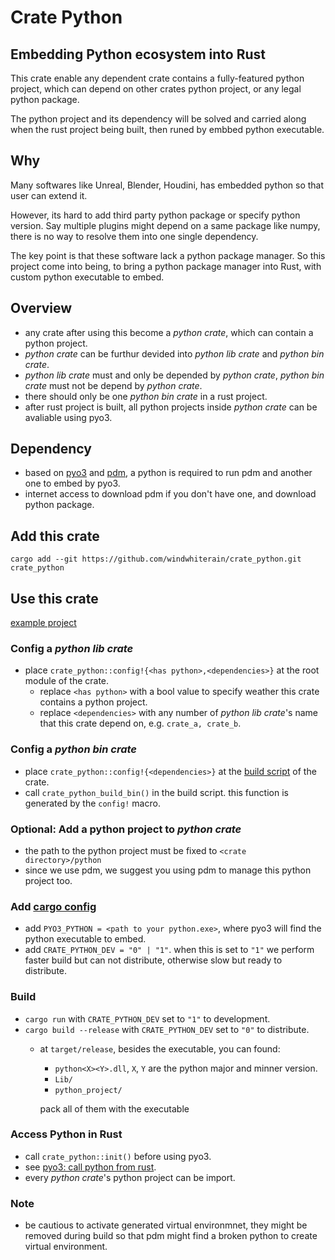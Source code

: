 # Crate Python
## Embedding Python ecosystem into Rust
This crate enable any dependent crate contains a fully-featured python project, which can depend on other crates python project, or any legal python package.

The python project and its dependency will be solved and carried along when the rust project being built, then runed by embbed python executable.
## Why
Many softwares like Unreal, Blender, Houdini, has embedded python so that user can extend it. 

However, its hard to add third party python package or specify python version. Say multiple plugins might depend on a same package like numpy, there is no way to resolve them into one single dependency. 

The key point is that these software lack a python package manager. So this project come into being, to bring a python package manager into Rust, with custom python executable to embed.
## Overview
- any crate after using this become a *python crate*, which can contain a python project.
- *python crate* can be furthur devided into *python lib crate* and *python bin crate*.
- *python lib crate* must and only be depended by *python crate*, *python bin crate* must not be depend by *python crate*.
- there should only be one *python bin crate* in a rust project.
- after rust project is built, all python projects inside *python crate* can be avaliable using pyo3.
## Dependency
- based on [pyo3](https://github.com/PyO3/pyo3) and [pdm](https://github.com/pdm-project/pdm), a python is required to run pdm and another one to embed by pyo3.
- internet access to download pdm if you don't have one, and download python package.
## Add this crate
`cargo add --git https://github.com/windwhiterain/crate_python.git crate_python`
## Use this crate
[example project](example_project)
### Config a *python lib crate*
- place `crate_python::config!{<has python>,<dependencies>}` at the root module of the crate.
  - replace `<has python>` with a bool value to specify weather this crate contains a python project.
  - replace `<dependencies>` with any number of *python lib crate*'s name that this crate depend on, e.g. `crate_a, crate_b`.
### Config a *python bin crate*
- place `crate_python::config!{<dependencies>}` at the [build script](https://doc.rust-lang.org/cargo/reference/build-scripts.html) of the crate.
- call `crate_python_build_bin()` in the build script. this function is generated by the `config!` macro.
### Optional: Add a python project to *python crate*
- the path to the python project must be fixed to `<crate directory>/python`
- since we use pdm, we suggest you using pdm to manage this python project too.
### Add [cargo config](https://doc.rust-lang.org/cargo/reference/config.html) 
- add `PYO3_PYTHON = <path to your python.exe>`, where pyo3 will find the python executable to embed.
- add `CRATE_PYTHON_DEV = "0" | "1"`. when this is set to `"1"` we perform faster build but can not distribute, otherwise slow but ready to distribute.
### Build
- `cargo run` with `CRATE_PYTHON_DEV` set to `"1"` to development.
- `cargo build --release` with  `CRATE_PYTHON_DEV` set to `"0"` to distribute.
  - at `target/release`, besides the executable, you can found:
    - `python<X><Y>.dll`, `X`, `Y` are the python major and minner version.
    - `Lib/`
    - `python_project/`
    
    pack all of them with the executable
### Access Python in Rust
- call `crate_python::init()` before using pyo3.
- see [pyo3: call python from rust](https://pyo3.rs/v0.15.1/python_from_rust).
- every *python crate*'s python project can be import.
### Note
- be cautious to activate generated virtual environmnet, they might be removed during build so that pdm might find a broken python to create virtual environment. 